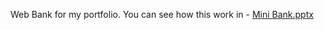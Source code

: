 Web Bank for my portfolio.
You can see how this work in - [Mini Bank.pptx](https://github.com/kaivix/Mini_Bank/files/13752400/Mini.Bank.pptx)
